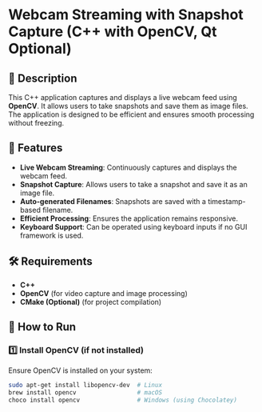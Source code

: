 # Webcam Streaming with Snapshot Capture (C++ with OpenCV, Qt Optional)

## 📌 Description
This C++ application captures and displays a live webcam feed using **OpenCV**. It allows users to take snapshots and save them as image files. The application is designed to be efficient and ensures smooth processing without freezing.

## 🔹 Features
- **Live Webcam Streaming**: Continuously captures and displays the webcam feed.
- **Snapshot Capture**: Allows users to take a snapshot and save it as an image file.
- **Auto-generated Filenames**: Snapshots are saved with a timestamp-based filename.
- **Efficient Processing**: Ensures the application remains responsive.
- **Keyboard Support**: Can be operated using keyboard inputs if no GUI framework is used.

## 🛠️ Requirements
- **C++**
- **OpenCV** (for video capture and image processing)
- **CMake (Optional)** (for project compilation)

## 📂 How to Run
### 1️⃣ Install OpenCV (if not installed)
Ensure OpenCV is installed on your system:
```sh
sudo apt-get install libopencv-dev  # Linux
brew install opencv                 # macOS
choco install opencv                # Windows (using Chocolatey)
